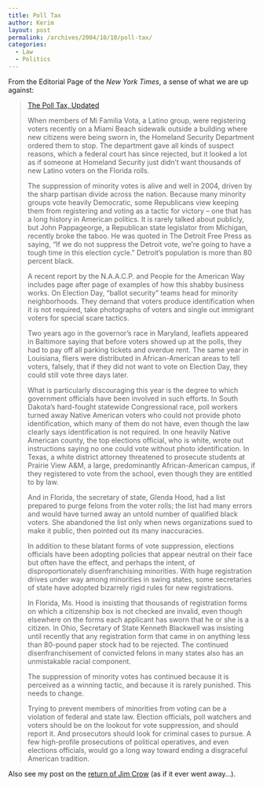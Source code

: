 ```yaml
---
title: Poll Tax
author: Kerim
layout: post
permalink: /archives/2004/10/10/poll-tax/
categories:
  - Law
  - Politics
---
```

From the Editorial Page of the *New York Times*, a sense of what we are up against:

> <a href="http://www.nytimes.com/2004/10/07/opinion/07thu2.html?ex=1098179299&#38;ei=1&#38;en=d7a1bde0b040554a" onclick="_gaq.push(['_trackEvent', 'outbound-article', 'http://www.nytimes.com/2004/10/07/opinion/07thu2.html?ex=1098179299&ei=1&en=d7a1bde0b040554a', 'The Poll Tax, Updated']);" >The Poll Tax, Updated</a>
> 
> When members of Mi Familia Vota, a Latino group, were registering voters recently on a Miami Beach sidewalk outside a building where new citizens were being sworn in, the Homeland Security Department ordered them to stop. The department gave all kinds of suspect reasons, which a federal court has since rejected, but it looked a lot as if someone at Homeland Security just didn&#8217;t want thousands of new Latino voters on the Florida rolls.
> 
> The suppression of minority votes is alive and well in 2004, driven by the sharp partisan divide across the nation. Because many minority groups vote heavily Democratic, some Republicans view keeping them from registering and voting as a tactic for victory &#8211; one that has a long history in American politics. It is rarely talked about publicly, but John Pappageorge, a Republican state legislator from Michigan, recently broke the taboo. He was quoted in The Detroit Free Press as saying, &#8220;If we do not suppress the Detroit vote, we&#8217;re going to have a tough time in this election cycle.&#8221; Detroit&#8217;s population is more than 80 percent black.
> 
> A recent report by the N.A.A.C.P. and People for the American Way includes page after page of examples of how this shabby business works. On Election Day, &#8220;ballot security&#8221; teams head for minority neighborhoods. They demand that voters produce identification when it is not required, take photographs of voters and single out immigrant voters for special scare tactics.
> 
> Two years ago in the governor&#8217;s race in Maryland, leaflets appeared in Baltimore saying that before voters showed up at the polls, they had to pay off all parking tickets and overdue rent. The same year in Louisiana, fliers were distributed in African-American areas to tell voters, falsely, that if they did not want to vote on Election Day, they could still vote three days later.
> 
> What is particularly discouraging this year is the degree to which government officials have been involved in such efforts. In South Dakota&#8217;s hard-fought statewide Congressional race, poll workers turned away Native American voters who could not provide photo identification, which many of them do not have, even though the law clearly says identification is not required. In one heavily Native American county, the top elections official, who is white, wrote out instructions saying no one could vote without photo identification. In Texas, a white district attorney threatened to prosecute students at Prairie View A&M, a large, predominantly African-American campus, if they registered to vote from the school, even though they are entitled to by law.
> 
> And in Florida, the secretary of state, Glenda Hood, had a list prepared to purge felons from the voter rolls; the list had many errors and would have turned away an untold number of qualified black voters. She abandoned the list only when news organizations sued to make it public, then pointed out its many inaccuracies.
> 
> In addition to these blatant forms of vote suppression, elections officials have been adopting policies that appear neutral on their face but often have the effect, and perhaps the intent, of disproportionately disenfranchising minorities. With huge registration drives under way among minorities in swing states, some secretaries of state have adopted bizarrely rigid rules for new registrations.
> 
> In Florida, Ms. Hood is insisting that thousands of registration forms on which a citizenship box is not checked are invalid, even though elsewhere on the forms each applicant has sworn that he or she is a citizen. In Ohio, Secretary of State Kenneth Blackwell was insisting until recently that any registration form that came in on anything less than 80-pound paper stock had to be rejected. The continued disenfranchisement of convicted felons in many states also has an unmistakable racial component.
> 
> The suppression of minority votes has continued because it is perceived as a winning tactic, and because it is rarely punished. This needs to change.
> 
> Trying to prevent members of minorities from voting can be a violation of federal and state law. Election officials, poll watchers and voters should be on the lookout for vote suppression, and should report it. And prosecutors should look for criminal cases to pursue. A few high-profile prosecutions of political operatives, and even elections officials, would go a long way toward ending a disgraceful American tradition.

Also see my post on the <a href="http://test.oxus.net/archives/2004/06/25/jim-crow/" onclick="_gaq.push(['_trackEvent', 'outbound-article', 'http://test.oxus.net/archives/2004/06/25/jim-crow/', 'return of Jim Crow']);" >return of Jim Crow</a> (as if it ever went away&#8230;).


